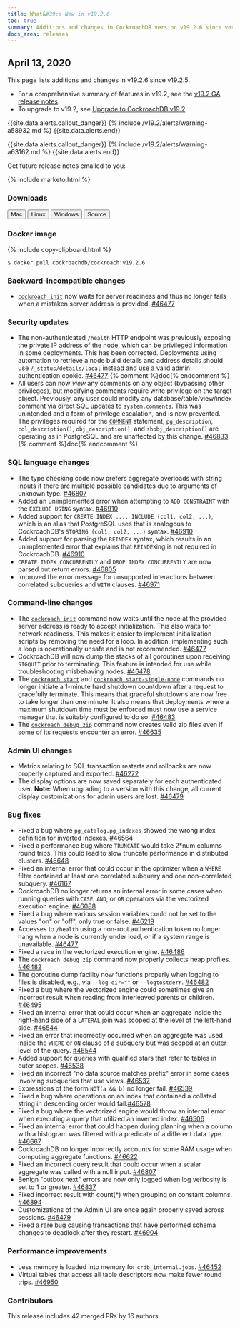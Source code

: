 ```yaml
---
title: What&#39;s New in v19.2.6
toc: true
summary: Additions and changes in CockroachDB version v19.2.6 since version v19.2.5
docs_area: releases 
---
```


## April 13, 2020

This page lists additions and changes in v19.2.6 since v19.2.5.

- For a comprehensive summary of features in v19.2, see the [v19.2 GA release notes](v19.2.0.html).
- To upgrade to v19.2, see [Upgrade to CockroachDB v19.2](../v19.2/upgrade-cockroach-version.html)

{{site.data.alerts.callout_danger}}
{% include /v19.2/alerts/warning-a58932.md %}
{{site.data.alerts.end}}

{{site.data.alerts.callout_danger}}
{% include /v19.2/alerts/warning-a63162.md %}
{{site.data.alerts.end}}

Get future release notes emailed to you:

{% include marketo.html %}

### Downloads

<div id="os-tabs" class="clearfix os-tabs_button-outline-primary">
    <a href="https://binaries.cockroachdb.com/cockroach-v19.2.6.darwin-10.9-amd64.tgz"><button id="mac" data-eventcategory="mac-binary-release-notes">Mac</button></a>
    <a href="https://binaries.cockroachdb.com/cockroach-v19.2.6.linux-amd64.tgz"><button id="linux" data-eventcategory="linux-binary-release-notes">Linux</button></a>
    <a href="https://binaries.cockroachdb.com/cockroach-v19.2.6.windows-6.2-amd64.zip"><button id="windows" data-eventcategory="windows-binary-release-notes">Windows</button></a>
    <a href="https://binaries.cockroachdb.com/cockroach-v19.2.6.src.tgz"><button id="source" data-eventcategory="source-release-notes">Source</button></a>
</div>

### Docker image

{% include copy-clipboard.html %}
~~~shell
$ docker pull cockroachdb/cockroach:v19.2.6
~~~

### Backward-incompatible changes

- [`cockroach init`](../v19.2/cockroach-init.html) now waits for server readiness and thus no longer fails when a mistaken server address is provided. [#46477][#46477]

### Security updates

- The non-authenticated `/health` HTTP endpoint was previously exposing the private IP address of the node, which can be privileged information in some deployments. This has been corrected. Deployments using automation to retrieve a node build details and address details should use `/_status/details/local` instead and use a valid admin authentication cookie. [#46477][#46477] {% comment %}doc{% endcomment %}
- All users can now *view* any comments on any object (bypassing other privileges), but modifying comments require write privilege on the target object. Previously, any user could modify any database/table/view/index comment via direct SQL updates to `system.comments`. This was unintended and a form of privilege escalation, and is now prevented. The privileges required for the [`COMMENT`](../v19.2/comment-on.html) statement, `pg_description`, `col_description()`, `obj_description()`, and `shobj_description()` are operating as in PostgreSQL and are unaffected by this change. [#46833][#46833] {% comment %}doc{% endcomment %}

### SQL language changes

- The type checking code now prefers aggregate overloads with string inputs if there are multiple possible candidates due to arguments of unknown type. [#46807][#46807]
- Added an unimplemented error when attempting to `ADD CONSTRAINT` with the `EXCLUDE USING` syntax. [#46910][#46910]
- Added support for `CREATE INDEX .... INCLUDE (col1, col2, ...)`, which is an alias that PostgreSQL uses that is analogous to CockroachDB's `STORING (col1, col2, ...)` syntax. [#46910][#46910]
- Added support for parsing the `REINDEX` syntax, which results in an unimplemented error that explains that `REINDEX`ing is not required in CockroachDB. [#46910][#46910]
- `CREATE INDEX CONCURRENTLY` and `DROP INDEX CONCURRENTLY` are now parsed but return errors. [#46805][#46805]
- Improved the error message for unsupported interactions between correlated subqueries and `WITH` clauses. [#46971][#46971]

### Command-line changes

- The [`cockroach init`](../v19.2/cockroach-init.html) command now waits until the node at the provided server address is ready to accept initialization. This also waits for network readiness. This makes it easier to implement initialization scripts by removing the need for a loop. In addition, implementing such a loop is operationally unsafe and is not recommended. [#46477][#46477]
- CockroachDB will now dump the stacks of all goroutines upon receiving `SIGQUIT` prior to terminating. This feature is intended for use while troubleshooting misbehaving nodes. [#46478][#46478]
- The [`cockroach start`](../v19.2/cockroach-start.html) and [`cockroach start-single-node`](../v20.1/cockroach-start-single-node.html) commands no longer initiate a 1-minute hard shutdown countdown after a request to gracefully terminate. This means that graceful shutdowns are now free to take longer than one minute. It also means that deployments where a maximum shutdown time must be enforced must now use a service manager that is suitably configured to do so. [#46483][#46483]
- The [`cockroach debug zip`](../v19.2/cockroach-debug-zip.html) command now creates valid zip files even if some of its requests encounter an error. [#46635][#46635]

### Admin UI changes

- Metrics relating to SQL transaction restarts and rollbacks are now properly captured and exported. [#46272][#46272]
- The display options are now saved separately for each authenticated user. **Note:** When upgrading to a version with this change, all current display customizations for admin users are lost. [#46479][#46479]

### Bug fixes

- Fixed a bug where `pg_catalog.pg_indexes` showed the wrong index definition for inverted indexes. [#46564][#46564]
- Fixed a performance bug where `TRUNCATE` would take 2*num columns round trips. This could lead to slow truncate performance in distributed clusters. [#46648][#46648]
- Fixed an internal error that could occur in the optimizer when a `WHERE` filter contained at least one correlated subquery and one non-correlated subquery. [#46167][#46167]
- CockroachDB no longer returns an internal error in some cases when running queries with `CASE`, `AND`, or `OR` operators via the vectorized execution engine. [#46088][#46088]
- Fixed a bug where various session variables could not be set to the values "on" or "off", only true or false. [#46219][#46219]
- Accesses to `/health` using a non-root authentication token no longer hang when a node is currently under load, or if a system range is unavailable. [#46477][#46477]
- Fixed a race in the vectorized execution engine. [#46486][#46486]
- The `cockroach debug zip` command now properly collects heap profiles. [#46482][#46482]
- The goroutine dump facility now functions properly when logging to files is disabled, e.g., via `--log-dir=""` or `--logtostderr`. [#46482][#46482]
- Fixed a bug where the vectorized engine could sometimes give an incorrect result when reading from interleaved parents or children. [#46495][#46495]
- Fixed an internal error that could occur when an aggregate inside the right-hand side of a `LATERAL` join was scoped at the level of the left-hand side. [#46544][#46544]
- Fixed an error that incorrectly occurred when an aggregate was used inside the `WHERE` or `ON` clause of a [subquery](../v19.2/subqueries.html) but was scoped at an outer level of the query. [#46544][#46544]
- Added support for queries with qualified stars that refer to tables in outer scopes. [#46538][#46538]
- Fixed an incorrect "no data source matches prefix" error in some cases involving subqueries that use views. [#46537][#46537]
- Expressions of the form `NOT(a && b)` no longer fail. [#46539][#46539]
- Fixed a bug where operations on an index that contained a collated string in descending order would fail.[#46578][#46578]
- Fixed a bug where the vectorized engine would throw an internal error when executing a query that utilized an inverted index. [#46506][#46506]
- Fixed an internal error that could happen during planning when a column with a histogram was filtered with a predicate of a different data type. [#46667][#46667]
- CockroachDB no longer incorrectly accounts for some RAM usage when computing aggregate functions. [#46622][#46622]
- Fixed an incorrect query result that could occur when a scalar aggregate was called with a null input. [#46807][#46807]
- Benign "outbox next" errors are now only logged when log verbosity is set to 1 or greater. [#46837][#46837]
- Fixed incorrect result with count(*) when grouping on constant columns. [#46894][#46894]
- Customizations of the Admin UI are once again properly saved across sessions. [#46479][#46479]
- Fixed a rare bug causing transactions that have performed schema changes to deadlock after they restart. [#46904][#46904]

### Performance improvements

- Less memory is loaded into memory for `crdb_internal.jobs`. [#46452][#46452]
- Virtual tables that access all table descriptors now make fewer round trips. [#46950][#46950]

### Contributors

This release includes 42 merged PRs by 16 authors.

[#46088]: https://github.com/cockroachdb/cockroach/pull/46088
[#46167]: https://github.com/cockroachdb/cockroach/pull/46167
[#46219]: https://github.com/cockroachdb/cockroach/pull/46219
[#46272]: https://github.com/cockroachdb/cockroach/pull/46272
[#46452]: https://github.com/cockroachdb/cockroach/pull/46452
[#46477]: https://github.com/cockroachdb/cockroach/pull/46477
[#46478]: https://github.com/cockroachdb/cockroach/pull/46478
[#46479]: https://github.com/cockroachdb/cockroach/pull/46479
[#46482]: https://github.com/cockroachdb/cockroach/pull/46482
[#46483]: https://github.com/cockroachdb/cockroach/pull/46483
[#46486]: https://github.com/cockroachdb/cockroach/pull/46486
[#46495]: https://github.com/cockroachdb/cockroach/pull/46495
[#46506]: https://github.com/cockroachdb/cockroach/pull/46506
[#46537]: https://github.com/cockroachdb/cockroach/pull/46537
[#46538]: https://github.com/cockroachdb/cockroach/pull/46538
[#46539]: https://github.com/cockroachdb/cockroach/pull/46539
[#46544]: https://github.com/cockroachdb/cockroach/pull/46544
[#46564]: https://github.com/cockroachdb/cockroach/pull/46564
[#46578]: https://github.com/cockroachdb/cockroach/pull/46578
[#46622]: https://github.com/cockroachdb/cockroach/pull/46622
[#46635]: https://github.com/cockroachdb/cockroach/pull/46635
[#46648]: https://github.com/cockroachdb/cockroach/pull/46648
[#46667]: https://github.com/cockroachdb/cockroach/pull/46667
[#46805]: https://github.com/cockroachdb/cockroach/pull/46805
[#46807]: https://github.com/cockroachdb/cockroach/pull/46807
[#46833]: https://github.com/cockroachdb/cockroach/pull/46833
[#46837]: https://github.com/cockroachdb/cockroach/pull/46837
[#46894]: https://github.com/cockroachdb/cockroach/pull/46894
[#46904]: https://github.com/cockroachdb/cockroach/pull/46904
[#46910]: https://github.com/cockroachdb/cockroach/pull/46910
[#46950]: https://github.com/cockroachdb/cockroach/pull/46950
[#46971]: https://github.com/cockroachdb/cockroach/pull/46971
